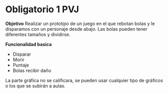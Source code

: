 # Obligatorio 1 PVJ

**Objetivo** Realizar un prototipo de un juego en el que rebotan bolas y le disparamos con un personaje desde abajo. Las bolas pueden tener diferentes tamaños y dividirse.

**Funcionalidad basica**

* Disparar
* Morir
* Puntaje
* Bolas recibir daño

La parte gráfica no se calificara, se pueden usar cualquier tipo de gráficos o los que se subirán a aulas.

